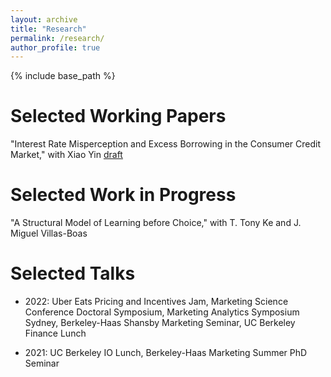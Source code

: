 ```yaml
---
layout: archive
title: "Research"
permalink: /research/
author_profile: true
---
```


{% include base_path %}

Selected Working Papers
======
"Interest Rate Misperception and Excess Borrowing in the Consumer Credit Market," with Xiao Yin [draft](https://papers.ssrn.com/sol3/papers.cfm?abstract_id=4256372)


Selected Work in Progress
======
"A Structural Model of Learning before Choice," with T. Tony Ke and J. Miguel Villas-Boas


Selected Talks
======
* 2022: Uber Eats Pricing and Incentives Jam, Marketing Science Conference Doctoral Symposium, Marketing Analytics Symposium Sydney, Berkeley-Haas Shansby Marketing Seminar, UC Berkeley Finance Lunch

* 2021: UC Berkeley IO Lunch, Berkeley-Haas Marketing Summer PhD Seminar